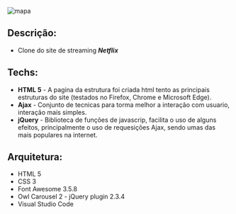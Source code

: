 ![mapa](https://user-images.githubusercontent.com/6175226/100138958-83a6ed00-2e6d-11eb-8310-734ac60634ee.gif)

## Descrição:

- Clone do site de streaming **_Netflix_**

## Techs:

- **HTML 5** -  A pagina da estrutura foi criada html tento as principais estruturas do site (testados no Firefox, Chrome e Microsoft Edge).
- **Ajax** - Conjunto de tecnicas para torma melhor a interação com usuario, interação mais simples.
- **jQuery** - Biblioteca de funções de javascrip, facilita o uso de alguns efeitos, principalmente o uso de requesições Ajax, sendo umas das mais populares na internet.


## Arquitetura:

- HTML 5
- CSS 3
- Font Awesome 3.5.8
- Owl Carousel 2 - jQuery plugin 2.3.4
- Visual Studio Code
